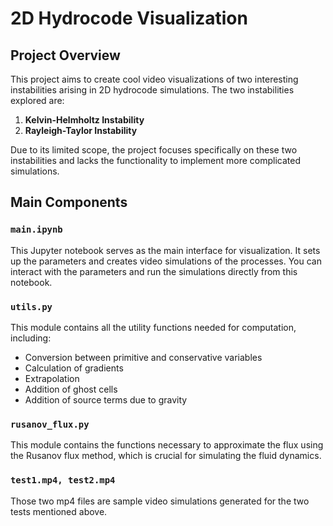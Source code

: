 #  2D Hydrocode Visualization

## Project Overview

This project aims to create cool video visualizations of two interesting instabilities arising in 2D hydrocode simulations. The two instabilities explored are:

1. **Kelvin-Helmholtz Instability**
2. **Rayleigh-Taylor Instability**

Due to its limited scope, the project focuses specifically on these two instabilities and lacks the functionality to implement more complicated simulations.

## Main Components

### `main.ipynb`

This Jupyter notebook serves as the main interface for visualization. It sets up the parameters and creates video simulations of the processes. You can interact with the parameters and run the simulations directly from this notebook.

### `utils.py`

This module contains all the utility functions needed for computation, including:

- Conversion between primitive and conservative variables
- Calculation of gradients
- Extrapolation
- Addition of ghost cells
- Addition of source terms due to gravity

### `rusanov_flux.py`

This module contains the functions necessary to approximate the flux using the Rusanov flux method, which is crucial for simulating the fluid dynamics.

### `test1.mp4, test2.mp4`

Those two mp4 files are sample video simulations generated for the two tests mentioned above. 
